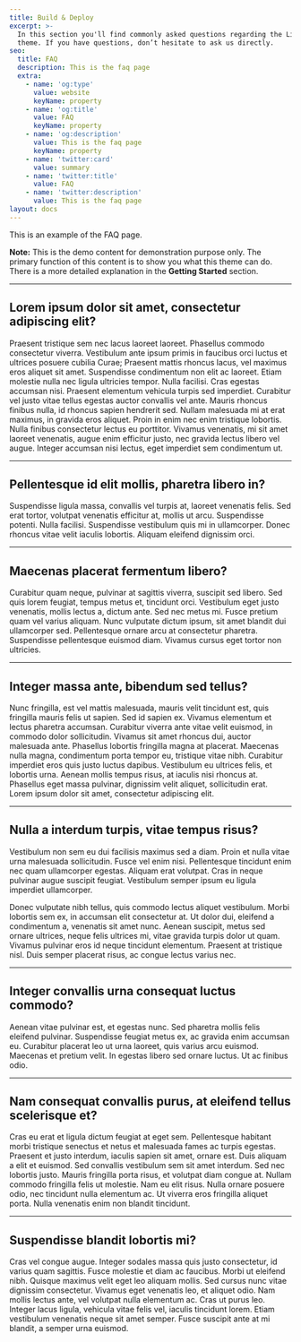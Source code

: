 ```yaml
---
title: Build & Deploy
excerpt: >-
  In this section you'll find commonly asked questions regarding the Libris
  theme. If you have questions, don’t hesitate to ask us directly.
seo:
  title: FAQ
  description: This is the faq page
  extra:
    - name: 'og:type'
      value: website
      keyName: property
    - name: 'og:title'
      value: FAQ
      keyName: property
    - name: 'og:description'
      value: This is the faq page
      keyName: property
    - name: 'twitter:card'
      value: summary
    - name: 'twitter:title'
      value: FAQ
    - name: 'twitter:description'
      value: This is the faq page
layout: docs
---
```


This is an example of the FAQ page.

<div class="note">
  <strong>Note:</strong> 
  This is the demo content for demonstration purpose only. The primary function of this content is to show you what this theme can do. There is a more detailed explanation in the <strong>Getting Started</strong> section.
</div>

<hr />

## Lorem ipsum dolor sit amet, consectetur adipiscing elit?

Praesent tristique sem nec lacus laoreet laoreet. Phasellus commodo consectetur viverra. Vestibulum ante ipsum primis in faucibus orci luctus et ultrices posuere cubilia Curae; Praesent mattis rhoncus lacus, vel maximus eros aliquet sit amet. Suspendisse condimentum non elit ac laoreet. Etiam molestie nulla nec ligula ultricies tempor. Nulla facilisi. Cras egestas accumsan nisi. Praesent elementum vehicula turpis sed imperdiet. Curabitur vel justo vitae tellus egestas auctor convallis vel ante. Mauris rhoncus finibus nulla, id rhoncus sapien hendrerit sed. Nullam malesuada mi at erat maximus, in gravida eros aliquet. Proin in enim nec enim tristique lobortis. Nulla finibus consectetur lectus eu porttitor. Vivamus venenatis, mi sit amet laoreet venenatis, augue enim efficitur justo, nec gravida lectus libero vel augue. Integer accumsan nisi lectus, eget imperdiet sem condimentum ut.

<hr />

## Pellentesque id elit mollis, pharetra libero in?

Suspendisse ligula massa, convallis vel turpis at, laoreet venenatis felis. Sed erat tortor, volutpat venenatis efficitur at, mollis ut arcu. Suspendisse potenti. Nulla facilisi. Suspendisse vestibulum quis mi in ullamcorper. Donec rhoncus vitae velit iaculis lobortis. Aliquam eleifend dignissim orci.

<hr />

## Maecenas placerat fermentum libero?

Curabitur quam neque, pulvinar at sagittis viverra, suscipit sed libero. Sed quis lorem feugiat, tempus metus et, tincidunt orci. Vestibulum eget justo venenatis, mollis lectus a, dictum ante. Sed nec metus mi. Fusce pretium quam vel varius aliquam. Nunc vulputate dictum ipsum, sit amet blandit dui ullamcorper sed. Pellentesque ornare arcu at consectetur pharetra. Suspendisse pellentesque euismod diam. Vivamus cursus eget tortor non ultricies.

<hr />

## Integer massa ante, bibendum sed tellus?

Nunc fringilla, est vel mattis malesuada, mauris velit tincidunt est, quis fringilla mauris felis ut sapien. Sed id sapien ex. Vivamus elementum et lectus pharetra accumsan. Curabitur viverra ante vitae velit euismod, in commodo dolor sollicitudin. Vivamus sit amet rhoncus dui, auctor malesuada ante. Phasellus lobortis fringilla magna at placerat. Maecenas nulla magna, condimentum porta tempor eu, tristique vitae nibh. Curabitur imperdiet eros quis justo luctus dapibus. Vestibulum eu ultrices felis, et lobortis urna. Aenean mollis tempus risus, at iaculis nisi rhoncus at. Phasellus eget massa pulvinar, dignissim velit aliquet, sollicitudin erat. Lorem ipsum dolor sit amet, consectetur adipiscing elit.

<hr />

## Nulla a interdum turpis, vitae tempus risus?

Vestibulum non sem eu dui facilisis maximus sed a diam. Proin et nulla vitae urna malesuada sollicitudin. Fusce vel enim nisi. Pellentesque tincidunt enim nec quam ullamcorper egestas. Aliquam erat volutpat. Cras in neque pulvinar augue suscipit feugiat. Vestibulum semper ipsum eu ligula imperdiet ullamcorper.

Donec vulputate nibh tellus, quis commodo lectus aliquet vestibulum. Morbi lobortis sem ex, in accumsan elit consectetur at. Ut dolor dui, eleifend a condimentum a, venenatis sit amet nunc. Aenean suscipit, metus sed ornare ultrices, neque felis ultrices mi, vitae gravida turpis dolor ut quam. Vivamus pulvinar eros id neque tincidunt elementum. Praesent at tristique nisl. Duis semper placerat risus, ac congue lectus varius nec.

<hr />

## Integer convallis urna consequat luctus commodo?

Aenean vitae pulvinar est, et egestas nunc. Sed pharetra mollis felis eleifend pulvinar. Suspendisse feugiat metus ex, ac gravida enim accumsan eu. Curabitur placerat leo ut urna laoreet, quis varius arcu euismod. Maecenas et pretium velit. In egestas libero sed ornare luctus. Ut ac finibus odio.

<hr />

## Nam consequat convallis purus, at eleifend tellus scelerisque et?

Cras eu erat et ligula dictum feugiat at eget sem. Pellentesque habitant morbi tristique senectus et netus et malesuada fames ac turpis egestas. Praesent et justo interdum, iaculis sapien sit amet, ornare est. Duis aliquam a elit et euismod. Sed convallis vestibulum sem sit amet interdum. Sed nec lobortis justo. Mauris fringilla porta risus, et volutpat diam congue at. Nullam commodo fringilla felis ut molestie. Nam eu elit risus. Nulla ornare posuere odio, nec tincidunt nulla elementum ac. Ut viverra eros fringilla aliquet porta. Nulla venenatis enim non blandit tincidunt.

<hr />

## Suspendisse blandit lobortis mi?

Cras vel congue augue. Integer sodales massa quis justo consectetur, id varius quam sagittis. Fusce molestie et diam ac faucibus. Morbi ut eleifend nibh. Quisque maximus velit eget leo aliquam mollis. Sed cursus nunc vitae dignissim consectetur. Vivamus eget venenatis leo, et aliquet odio. Nam mollis lectus ante, vel volutpat nulla elementum ac. Cras ut purus leo. Integer lacus ligula, vehicula vitae felis vel, iaculis tincidunt lorem. Etiam vestibulum venenatis neque sit amet semper. Fusce suscipit ante at mi blandit, a semper urna euismod.
